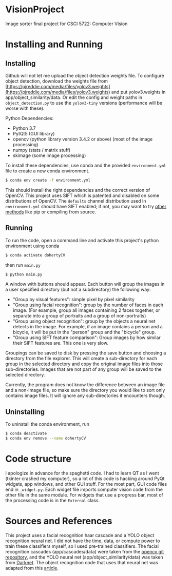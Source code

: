 # VisionProject
Image sorter final project for CSCI 5722: Computer Vision

# Installing and Running

## Installing

Github will not let me upload the object detection weights file. To configure object detection, download the weights file from [https://pjreddie.com/media/files/yolov3.weights](https://pjreddie.com/media/files/yolov3.weights) and put yolov3.weights in app/object_similarity/data. Or edit the config and weight paths in `object_detection.py` to use the `yolov3-tiny` versions (performance will be worse with these).

Python Dependencies:
* Python 3.7
* PytQt5 (GUI library)
* opencv (python library version 3.4.2 or above) (most of the image processing)
* numpy (stats / matrix stuff)
* skimage (some image processing)

To install these dependencies, use conda and the provided `environment.yml` file to create a new conda environment.
```bash
$ conda env create -f environment.yml
```
This should install the right dependencies and the correct version of OpenCV. This project uses SIFT which is patented and disabled on some distributions of OpenCV. The `defaults` channel distribution used in `environment.yml` should have SIFT enabled; if not, you may want to try [other methods](https://www.pyimagesearch.com/opencv-tutorials-resources-guides/) like pip or compiling from source.

## Running

To run the code, open a command line and activate this project's python environment using conda
```bash
$ conda activate dohertyCV
```
then run `main.py`
```bash
$ python main.py
```

A window with buttons should appear. Each button will group the images in a user specified directory (but not a subdirectory) the following way:

* "Group by visual features": simple pixel by pixel similarity
* "Group using facial recognition": group by the number of faces in each image. (For example, group all images containing 2 faces together, or separate into a group of portraits and a group of non-portraits)
* "Group using object recognition": group by the objects a neural net detects in the image. For example, if an image contains a person and a bicycle, it will be put in the "person" group and the "bicycle" group.
* "Group using SIFT feature comparison": Group images by how similar their SIFT features are. This one is very slow.

Groupings can be saved to disk by pressing the save button and choosing a directory from the file explorer. This will create a sub-directory for each group in the selected directory and copy the original image files into those sub-directories. Images that are not part of any group will be saved to the selected directory.

Currently, the program does not know the difference between an image file and a non-image file, so make sure the directory you would like to sort only contains image files. It will ignore any sub-directories it encounters though.

## Uninstalling

To uninstall the conda environment, run 
```bash
$ conda deactivate
$ conda env remove --name dohertyCV
```

# Code structure

I apologize in advance for the spaghetti code. I had to learn QT as I went (tkinter crashed my computer), so a lot of this code is hacking around PyQt widgets, app windows, and other GUI stuff. For the most part, GUI code files end in `_widget.py`. Each widget file imports computer vision code from the other file in the same module. For widgets that use a progress bar, most of the processing code is in the `External` class.

# Sources and References

This project uses a facial recognition haar cascade and a YOLO object recognition neural net. I did not have the time, data, or compute power to train these classifiers myself, so I used pre-trained classifiers. The facial recognition cascades (app/cascades/data) were taken from the [opencv git repository](https://github.com/opencv/opencv/tree/master/data/haarcascades), and the YOLO neural net (app/object_similarity/data) was taken from [Darknet](https://pjreddie.com/darknet/yolo/). The object recognition code that uses that neural net was adapted from this [article](https://www.pyimagesearch.com/2018/11/12/yolo-object-detection-with-opencv/).
